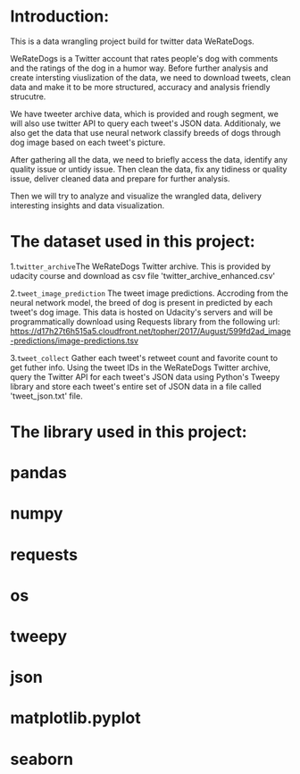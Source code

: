 # Introduction:

This is a data wrangling project build for twitter data WeRateDogs. 

WeRateDogs is a Twitter account that rates people's dog with comments and the ratings of the dog in a humor way. Before further analysis and create intersting viuslization of the data, we need to download tweets, clean data and make it to be more structured, accuracy and analysis friendly strucutre.

We have tweeter archive data, which is provided and rough segment, we will also use twitter API to query each tweet's JSON data. Additionaly, we also get the data that use neural network classify breeds of dogs through dog image based on each tweet's picture.

After gathering all the data, we need to briefly access the data, identify any quality issue or untidy issue. Then clean the data, fix any tidiness or quality issue, deliver cleaned data and prepare for further analysis.

Then we will try to analyze and visualize the wrangled data, delivery interesting insights and data visualization.

# The dataset used in this project:
 
1.`twitter_archive`The WeRateDogs Twitter archive. This is provided by udacity course and download as csv file 'twitter_archive_enhanced.csv' 

2.`tweet_image_prediction` The tweet image predictions. Accroding from the neural network model, the breed of dog is present in predicted by each tweet's dog image. This data is hosted on Udacity's servers and will be programmatically download using Requests library from the following url: https://d17h27t6h515a5.cloudfront.net/topher/2017/August/599fd2ad_image-predictions/image-predictions.tsv

3.`tweet_collect` Gather each tweet's retweet count and favorite count to get futher info. Using the tweet IDs in the WeRateDogs Twitter archive, query the Twitter API for each tweet's JSON data using Python's Tweepy library and store each tweet's entire set of JSON data in a file called 'tweet_json.txt' file.

# The library used in this project:
# pandas

# numpy

# requests

# os

# tweepy

# json

# matplotlib.pyplot

# seaborn
